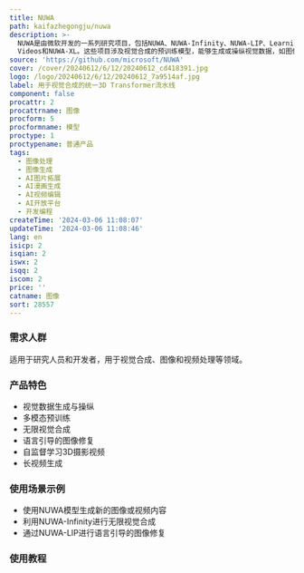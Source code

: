 ```yaml
---
title: NUWA
path: kaifazhegongju/nuwa
description: >-
  NUWA是由微软开发的一系列研究项目，包括NUWA、NUWA-Infinity、NUWA-LIP、Learning 3D Photography
  Videos和NUWA-XL。这些项目涉及视觉合成的预训练模型，能够生成或操纵视觉数据，如图像和视频，以执行多种视觉合成任务。
source: 'https://github.com/microsoft/NUWA'
cover: /cover/20240612/6/12/20240612_cd418391.jpg
logo: /logo/20240612/6/12/20240612_7a9514af.jpg
label: 用于视觉合成的统一3D Transformer流水线
component: false
procattr: 2
procattrname: 图像
procform: 5
procformname: 模型
proctype: 1
proctypename: 普通产品
tags:
  - 图像处理
  - 图像生成
  - AI图片拓展
  - AI漫画生成
  - AI视频编辑
  - AI开放平台
  - 开发编程
createTime: '2024-03-06 11:08:07'
updateTime: '2024-03-06 11:08:46'
lang: en
isicp: 2
isqian: 2
iswx: 2
isqq: 2
iscom: 2
price: ''
catname: 图像
sort: 28557
---
```




### 需求人群
适用于研究人员和开发者，用于视觉合成、图像和视频处理等领域。

### 产品特色
- 视觉数据生成与操纵
- 多模态预训练
- 无限视觉合成
- 语言引导的图像修复
- 自监督学习3D摄影视频
- 长视频生成

### 使用场景示例
- 使用NUWA模型生成新的图像或视频内容
- 利用NUWA-Infinity进行无限视觉合成
- 通过NUWA-LIP进行语言引导的图像修复

### 使用教程


  
